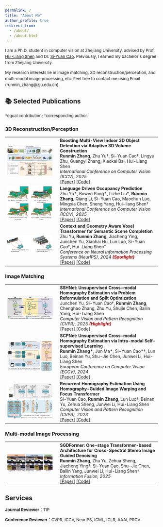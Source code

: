 ```yaml
---
permalink: /
title: "About Me"
author_profile: true
redirect_from: 
  - /about/
  - /about.html
---
```


<p style="font-size: 0.95em; line-height: 1.5; margin-bottom: 5px;">
I am a Ph.D. student in computer vision at Zhejiang University, advised by Prof. <a href="https://scholar.google.com/citations?user=qfAg9nUAAAAJ&hl=en" target="_blank" rel="noopener noreferrer">Hui-Liang Shen</a> and Dr. <a href="https://scholar.google.com/citations?user=G35eh30AAAAJ&hl=en" target="_blank" rel="noopener noreferrer">Si-Yuan Cao</a>. Previously, I earned my bachelor's degree from Zhejiang University.
</p>
<p style="font-size: 0.95em; line-height: 1.5; margin-bottom: 5px;">
My research interests lie in image matching, 3D reconstruction/perception, and multi-modal image processing, etc. Feel free to contact me using Email (runmin_zhang@zju.edu.cn).
</p>

## 📚 Selected Publications
<p style="font-size: 0.95em; line-height: 1.5; margin-bottom: 5px;">
*equal contribution; †corresponding author.
</p>

### 3D Reconstruction/Perception
<table style="border: none;">
  <tr>
    <td width="160" style="border: none;">
      <img src="/images/pub_tearse/tearse-SGCDet.png" width="150">
    </td>
    <td style="border: none;">
      <b>Boosting Multi-View Indoor 3D Object Detection via Adaptive 3D Volume Construction</b><br>
      <b>Runmin Zhang</b>, Zhu Yu†, Si-Yuan Cao†, Lingyu Zhu, Guangyi Zhang, Xiaokai Bai, Hui-Liang Shen<br>
      <em>International Conference on Computer Vision (ICCV), 2025</em><br>
      <a href="https://arxiv.org/abs/2507.18331">[Paper]</a>
      <a href="https://github.com/RM-Zhang/SGCDet">[Code]</a>
    </td>
  </tr>
  <tr>
    <td width="160" style="border: none;">
      <img src="/images/pub_tearse/tearse-LOcc.png" width="150">
    </td>
    <td style="border: none;">
      <b>Language Driven Occupancy Prediction</b><br>
      Zhu Yu*, Bowen Pang*, Lizhe Liu†, <b>Runmin Zhang</b>, Qiang Li, Si-Yuan Cao, Maochun Luo, Mingxia Chen, Sheng Yang, Hui-liang Shen†<br>
      <em>International Conference on Computer Vision (ICCV), 2025</em><br>
      <a href="https://arxiv.org/abs/2411.16072">[Paper]</a>
      <a href="https://github.com/pkqbajng/LOcc">[Code]</a>
    </td>
  </tr>
  <tr>
    <td width="160" style="border: none;">
      <img src="/images/pub_tearse/tearse-CGFormer.png" width="150">
    </td>
    <td style="border: none;">
      <b>Context and Geometry Aware Voxel Transformer for Semantic Scene Completion</b><br>
      Zhu Yu, <b>Runmin Zhang</b>, Jiacheng Ying, Junchen Yu, Xiaohai Hu, Lun Luo, Si-Yuan Cao†, Hui-Liang Shen†<br>
      <em>Conference on Neural Information Processing Systems (NeurIPS), 2024 <span style="color: #C00000; font-weight: bold;">(Spotlight)</span></em><br>
      <a href="https://arxiv.org/abs/2405.13675">[Paper]</a>
      <a href="https://github.com/pkqbajng/CGFormer">[Code]</a>
    </td>
  </tr>
</table>

### Image Matching
<table style="border: none;">
  <tr>
    <td width="160" style="border: none;">
      <img src="/images/pub_tearse/tearse-SSHNet.png" width="150">
    </td>
    <td style="border: none;">
      <b>SSHNet: Unsupervised Cross-modal Homography Estimation via Problem Reformulation and Split Optimization</b><br>
      Junchen Yu, Si-Yuan Cao†, <b>Runmin Zhang</b>, Chenghao Zhang, Zhu Yu, Shujie Chen, Bailin Yang, Hui-Liang Shen<br>
      <em>Computer Vision and Pattern Recognition (CVPR), 2025 <span style="color: #C00000; font-weight: bold;">(Highlight)</span></em><br>
      <a href="https://arxiv.org/abs/2409.17993#:~:text=SSHNet%20reformulates%20the%20unsupervised%20cross-modal%20homography%20estimation%20into,homography%20estimation%20network%20and%20a%20modality%20transfer%20network.">[Paper]</a>
      <a href="https://github.com/Junchen-Yu/SSHNet">[Code]</a>
    </td>
  </tr>
  <tr>
    <td width="160" style="border: none;">
      <img src="/images/pub_tearse/tearse-SCPNet.png" width="150">
    </td>
    <td style="border: none;">
      <b>SCPNet: Unsupervised Cross-modal Homography Estimation via Intra-modal Self-supervised Learning</b><br>
      <b>Runmin Zhang</b>*, Jun Ma*, Si-Yuan Cao*†, Lun Luo, Beinan Yu, Shu-Jie Chen, Junwei Li, Hui-Liang Shen<br>
      <em>European Conference on Computer Vision (ECCV), 2024</em><br>
      <a href="https://arxiv.org/abs/2407.08148">[Paper]</a>
      <a href="https://github.com/RM-Zhang/SCPNet">[Code]</a>
    </td>
  </tr>
  <tr>
    <td width="160" style="border: none;">
      <img src="/images/pub_tearse/tearse-RHWF.png" width="150">
    </td>
    <td style="border: none;">
      <b>Recurrent Homography Estimation Using Homography-Guided Image Warping and Focus Transformer</b><br>
      Si-Yuan Cao, <b>Runmin Zhang</b>, Lun Luo†, Beinan Yu, Zehua Sheng, Junwei Li, Hui-Liang Shen<br>
      <em>Computer Vision and Pattern Recognition (CVPR), 2023</em><br>
      <a href="https://openaccess.thecvf.com/content/CVPR2023/html/Cao_Recurrent_Homography_Estimation_Using_Homography-Guided_Image_Warping_and_Focus_Transformer_CVPR_2023_paper.html">[Paper]</a>
      <a href="https://github.com/imdumpl78/RHWF">[Code]</a>
    </td>
  </tr>
</table>

### Multi-modal Image Processing
<table style="border: none;">
  <tr>
    <td width="160" style="border: none;">
      <img src="/images/pub_tearse/tearse-SGDFormer.png" width="150">
    </td>
    <td style="border: none;">
      <b>SGDFormer: One-stage Transformer-based Architecture for Cross-Spectral Stereo Image Guided Denoising</b><br>
      <b>Runmin Zhang</b>, Zhu Yu, Zehua Sheng, Jiacheng Ying†, Si-Yuan Cao, Shu-Jie Chen, Bailin Yang, Junwei Li, Hui-Liang Shen†<br>
      <em>Information Fusion, 2025</em><br>
      <a href="https://www.sciencedirect.com/science/article/pii/S1566253524003816">[Paper]</a>
      <a href="https://github.com/RM-Zhang/SGDFormer">[Code]</a>
    </td>
  </tr>
</table>

## Services
<p style="font-size: 0.95em; line-height: 1.5; margin-bottom: 5px;">
<b>Journal Reviewer</b>：TIP
</p>
<p style="font-size: 0.95em; line-height: 1.5; margin-bottom: 5px;">
<b>Conference Reviewer</b>：CVPR, ICCV, NeurIPS, ICML, ICLR, AAAI, PRCV
</p>


<!-- This is the front page of a website that is powered by the [Academic Pages template](https://github.com/academicpages/academicpages.github.io) and hosted on GitHub pages. [GitHub pages](https://pages.github.com) is a free service in which websites are built and hosted from code and data stored in a GitHub repository, automatically updating when a new commit is made to the repository. This template was forked from the [Minimal Mistakes Jekyll Theme](https://mmistakes.github.io/minimal-mistakes/) created by Michael Rose, and then extended to support the kinds of content that academics have: publications, talks, teaching, a portfolio, blog posts, and a dynamically-generated CV. You can fork [this template](https://github.com/academicpages/academicpages.github.io) right now, modify the configuration and markdown files, add your own PDFs and other content, and have your own site for free, with no ads!

A data-driven personal website
======
Like many other Jekyll-based GitHub Pages templates, Academic Pages makes you separate the website's content from its form. The content & metadata of your website are in structured markdown files, while various other files constitute the theme, specifying how to transform that content & metadata into HTML pages. You keep these various markdown (.md), YAML (.yml), HTML, and CSS files in a public GitHub repository. Each time you commit and push an update to the repository, the [GitHub pages](https://pages.github.com/) service creates static HTML pages based on these files, which are hosted on GitHub's servers free of charge.

Many of the features of dynamic content management systems (like Wordpress) can be achieved in this fashion, using a fraction of the computational resources and with far less vulnerability to hacking and DDoSing. You can also modify the theme to your heart's content without touching the content of your site. If you get to a point where you've broken something in Jekyll/HTML/CSS beyond repair, your markdown files describing your talks, publications, etc. are safe. You can rollback the changes or even delete the repository and start over - just be sure to save the markdown files! Finally, you can also write scripts that process the structured data on the site, such as [this one](https://github.com/academicpages/academicpages.github.io/blob/master/talkmap.ipynb) that analyzes metadata in pages about talks to display [a map of every location you've given a talk](https://academicpages.github.io/talkmap.html).

Getting started
======
1. Register a GitHub account if you don't have one and confirm your e-mail (required!)
1. Fork [this template](https://github.com/academicpages/academicpages.github.io) by clicking the "Use this template" button in the top right. 
1. Go to the repository's settings (rightmost item in the tabs that start with "Code", should be below "Unwatch"). Rename the repository "[your GitHub username].github.io", which will also be your website's URL.
1. Set site-wide configuration and create content & metadata (see below -- also see [this set of diffs](http://archive.is/3TPas) showing what files were changed to set up [an example site](https://getorg-testacct.github.io) for a user with the username "getorg-testacct")
1. Upload any files (like PDFs, .zip files, etc.) to the files/ directory. They will appear at https://[your GitHub username].github.io/files/example.pdf.  
1. Check status by going to the repository settings, in the "GitHub pages" section

Site-wide configuration
------
The main configuration file for the site is in the base directory in [_config.yml](https://github.com/academicpages/academicpages.github.io/blob/master/_config.yml), which defines the content in the sidebars and other site-wide features. You will need to replace the default variables with ones about yourself and your site's github repository. The configuration file for the top menu is in [_data/navigation.yml](https://github.com/academicpages/academicpages.github.io/blob/master/_data/navigation.yml). For example, if you don't have a portfolio or blog posts, you can remove those items from that navigation.yml file to remove them from the header. 

Create content & metadata
------
For site content, there is one markdown file for each type of content, which are stored in directories like _publications, _talks, _posts, _teaching, or _pages. For example, each talk is a markdown file in the [_talks directory](https://github.com/academicpages/academicpages.github.io/tree/master/_talks). At the top of each markdown file is structured data in YAML about the talk, which the theme will parse to do lots of cool stuff. The same structured data about a talk is used to generate the list of talks on the [Talks page](https://academicpages.github.io/talks), each [individual page](https://academicpages.github.io/talks/2012-03-01-talk-1) for specific talks, the talks section for the [CV page](https://academicpages.github.io/cv), and the [map of places you've given a talk](https://academicpages.github.io/talkmap.html) (if you run this [python file](https://github.com/academicpages/academicpages.github.io/blob/master/talkmap.py) or [Jupyter notebook](https://github.com/academicpages/academicpages.github.io/blob/master/talkmap.ipynb), which creates the HTML for the map based on the contents of the _talks directory).

**Markdown generator**

The repository includes [a set of Jupyter notebooks](https://github.com/academicpages/academicpages.github.io/tree/master/markdown_generator
) that converts a CSV containing structured data about talks or presentations into individual markdown files that will be properly formatted for the Academic Pages template. The sample CSVs in that directory are the ones I used to create my own personal website at stuartgeiger.com. My usual workflow is that I keep a spreadsheet of my publications and talks, then run the code in these notebooks to generate the markdown files, then commit and push them to the GitHub repository.

How to edit your site's GitHub repository
------
Many people use a git client to create files on their local computer and then push them to GitHub's servers. If you are not familiar with git, you can directly edit these configuration and markdown files directly in the github.com interface. Navigate to a file (like [this one](https://github.com/academicpages/academicpages.github.io/blob/master/_talks/2012-03-01-talk-1.md) and click the pencil icon in the top right of the content preview (to the right of the "Raw | Blame | History" buttons). You can delete a file by clicking the trashcan icon to the right of the pencil icon. You can also create new files or upload files by navigating to a directory and clicking the "Create new file" or "Upload files" buttons. 

Example: editing a markdown file for a talk
![Editing a markdown file for a talk](/images/editing-talk.png)

For more info
------
More info about configuring Academic Pages can be found in [the guide](https://academicpages.github.io/markdown/), the [growing wiki](https://github.com/academicpages/academicpages.github.io/wiki), and you can always [ask a question on GitHub](https://github.com/academicpages/academicpages.github.io/discussions). The [guides for the Minimal Mistakes theme](https://mmistakes.github.io/minimal-mistakes/docs/configuration/) (which this theme was forked from) might also be helpful. -->
